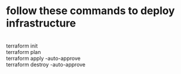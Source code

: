 # follow these commands to deploy infrastructure

<br>terraform init
<br>terraform plan
<br>terraform apply -auto-approve
<br>terraform destroy -auto-approve
